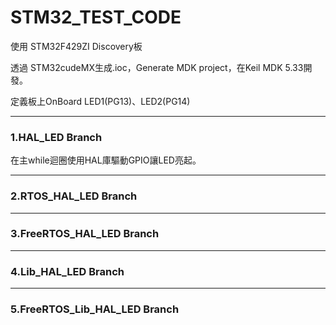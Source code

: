 # STM32_TEST_CODE
使用 STM32F429ZI Discovery板

透過 STM32cudeMX生成.ioc，Generate MDK project，在Keil MDK 5.33開發。

定義板上OnBoard LED1(PG13)、LED2(PG14)


----
### 1.HAL_LED Branch
在主while迴圈使用HAL庫驅動GPIO讓LED亮起。

----
### 2.RTOS_HAL_LED Branch


----
### 3.FreeRTOS_HAL_LED Branch



----
### 4.Lib_HAL_LED Branch




----
### 5.FreeRTOS_Lib_HAL_LED Branch
